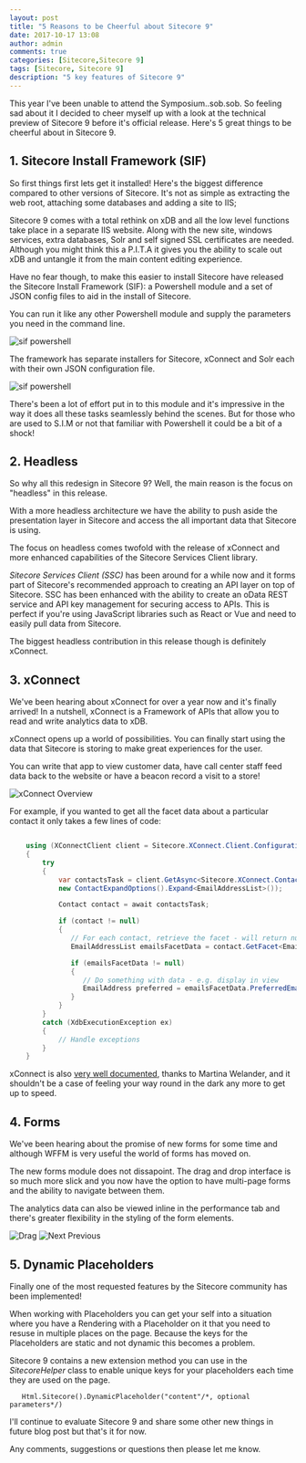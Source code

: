 ```yaml
---
layout: post
title: "5 Reasons to be Cheerful about Sitecore 9"
date: 2017-10-17 13:08
author: admin
comments: true
categories: [Sitecore,Sitecore 9]
tags: [Sitecore, Sitecore 9]
description: "5 key features of Sitecore 9"
---
```


<span class="dropcap">T</span>his year I've been unable to attend the Symposium..sob.sob. So feeling sad about it I decided to cheer myself up with a look at the technical preview of Sitecore 9 before it's official release.
Here's 5 great things to be cheerful about in Sitecore 9.   

<!-- more -->


<h2>1. Sitecore Install Framework (SIF)</h2>
So first things first lets get it installed! Here's the biggest difference compared to other versions of Sitecore. 
It's not as simple as extracting the web root, attaching some databases and adding a site to IIS;

Sitecore 9 comes with a total rethink on xDB and all the low level functions take place in a separate IIS website. 
Along with the new site, windows services, extra databases, Solr and self signed SSL certificates are needed. 
Although you might think this a P.I.T.A it gives you the ability to scale out xDB and untangle it from the main content editing experience.


Have no fear though, to make this easier to install Sitecore have released the Sitecore Install Framework (SIF): a Powershell module and a set of JSON config files to aid in the install of Sitecore.

You can run it like any other Powershell module and supply the parameters you need in the command line.

<img src="/assets/img/sif.PNG" alt="sif powershell" />

The framework has separate installers for Sitecore, xConnect and Solr each with their own JSON configuration file.

<img src="/assets/img/jsonconfig.PNG" alt="sif powershell" />

There's been a lot of effort put in to this module and it's impressive in the way it does all these tasks seamlessly behind the scenes. 
But for those who are used to S.I.M or not that familiar with Powershell it could be a bit of a shock!


<h2>2. Headless</h2>
So why all this redesign in Sitecore 9? Well, the main reason is the focus on "headless" in this release.

With a more headless architecture we have the ability to push aside the presentation layer in Sitecore and access the all important data that Sitecore is using.

The focus on headless comes twofold with the release of xConnect and more enhanced capabilities of the Sitecore Services Client library.

<i>Sitecore Services Client (SSC)</i> has been around for a while now and it forms part of Sitecore's recommended approach to creating an API layer on top of Sitecore.
SSC has been enhanced with the ability to create an oData REST service and API key management for securing access to APIs. 
This is perfect if you're using JavaScript libraries such as React or Vue and need to easily pull data from Sitecore.

The biggest headless contribution in this release though is definitely xConnect. 

<h2>3. xConnect</h2>
We've been hearing about xConnect for over a year now and it's finally arrived! 
In a nutshell, xConnect is a Framework of APIs that allow you to read and write analytics data to xDB. 

xConnect opens up a world of possibilities. You can finally start using the data that Sitecore is storing to make great experiences for the user.

You can write that app to view customer data, have call center staff feed data back to the website or have a beacon record a visit to a store!

<img src="/assets/img/xconnectoverview.png" alt="xConnect Overview" />

For example, if you wanted to get all the facet data about a particular contact it only takes a few lines of code:

``` csharp

    using (XConnectClient client = Sitecore.XConnect.Client.Configuration.SitecoreXConnectClientConfiguration.GetClient())
    {
        try 
        {
            var contactsTask = client.GetAsync<Sitecore.XConnect.Contact>(new ContactReference(new Guid("{A2814105-1F45-E611-52E6-34E6D7117DCB}")),
            new ContactExpandOptions().Expand<EmailAddressList>());

            Contact contact = await contactsTask;

            if (contact != null)
            {
               // For each contact, retrieve the facet - will return null if contact does not have this facet set
               EmailAddressList emailsFacetData = contact.GetFacet<EmailAddressList>();

               if (emailsFacetData != null)
               {
                  // Do something with data - e.g. display in view
                  EmailAddress preferred = emailsFacetData.PreferredEmail;
               }
            }
        }
        catch (XdbExecutionException ex)
        {
            // Handle exceptions
        }
    }
```


xConnect is also <a href="https://doc.sitecore.net/developers/xp/xconnect/" target="_new">very well documented</a>, thanks to Martina Welander, and it shouldn't be a case of feeling your way round in the dark any more to get up to speed.



<h2>4. Forms</h2>
We've been hearing about the promise of new forms for some time and although WFFM is very useful the world of forms has moved on.

The new forms module does not dissapoint. The drag and drop interface is so much more slick and you now have the option to have multi-page forms and the ability to navigate between them.

The analytics data can also be viewed inline in the performance tab and there's greater flexibility in the styling of the form elements.

<img src="/assets/img/drag.PNG" alt="Drag" />

<img src="/assets/img/MultistepNextPrevious.PNG" alt="Next Previous" />

<h2>5. Dynamic Placeholders</h2>
Finally one of the most requested features by the Sitecore community has been implemented!

When working with Placeholders you can get your self into a situation where you have a Rendering with a Placeholder on it that you need to resuse in multiple places on the page.
Because the keys for the Placeholders are static and not dynamic this becomes a problem. 

Sitecore 9 contains a new extension method you can use in the <i>SitecoreHelper</i> class to enable unique keys for your placeholders each time they are used on the page.

```
   Html.Sitecore().DynamicPlaceholder("content"/*, optional parameters*/)

```

I'll continue to evaluate Sitecore 9 and share some other new things in future blog post but that's it for now.

Any comments, suggestions or questions then please let me know.


